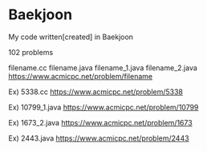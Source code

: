 # Baekjoon
My code written[created] in Baekjoon

102 problems

filename.cc
filename.java
filename_1.java
filename_2.java
https://www.acmicpc.net/problem/filename

Ex) 5338.cc
https://www.acmicpc.net/problem/5338

Ex) 10799_1.java
https://www.acmicpc.net/problem/10799

Ex) 1673_2.java
https://www.acmicpc.net/problem/1673

Ex) 2443.java
https://www.acmicpc.net/problem/2443
